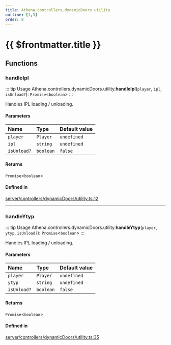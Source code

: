 ```yaml
---
title: Athena.controllers.dynamicDoors.utility
outline: [1,3]
order: 0
---
```


# {{ $frontmatter.title }}


## Functions

### handleIpl

::: tip Usage
Athena.controllers.dynamicDoors.utility.**handleIpl**(`player`, `ipl`, `isUnload?`): `Promise`<`boolean`\>
:::

Handles IPL loading / unloading.

#### Parameters

| Name | Type | Default value |
| :------ | :------ | :------ |
| `player` | `Player` | `undefined` |
| `ipl` | `string` | `undefined` |
| `isUnload?` | `boolean` | `false` |

#### Returns

`Promise`<`boolean`\>

#### Defined in

[server/controllers/dynamicDoors/utility.ts:12](https://github.com/Stuyk/altv-athena/blob/ed495cc/src/core/server/controllers/dynamicDoors/utility.ts#L12)

___

### handleYtyp

::: tip Usage
Athena.controllers.dynamicDoors.utility.**handleYtyp**(`player`, `ytyp`, `isUnload?`): `Promise`<`boolean`\>
:::

Handles IPL loading / unloading.

#### Parameters

| Name | Type | Default value |
| :------ | :------ | :------ |
| `player` | `Player` | `undefined` |
| `ytyp` | `string` | `undefined` |
| `isUnload?` | `boolean` | `false` |

#### Returns

`Promise`<`boolean`\>

#### Defined in

[server/controllers/dynamicDoors/utility.ts:35](https://github.com/Stuyk/altv-athena/blob/ed495cc/src/core/server/controllers/dynamicDoors/utility.ts#L35)
